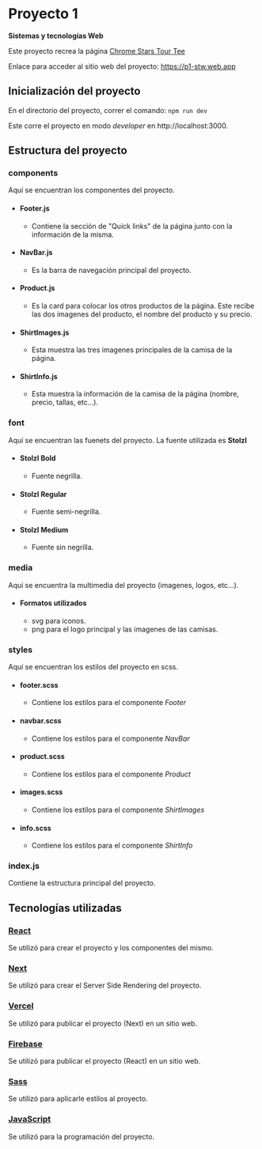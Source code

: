# Proyecto 1 
**Sistemas y tecnologías Web**

  Este proyecto recrea la página [Chrome Stars Tour Tee](https://usshop.marinaofficial.co.uk/products/chrome-stars-tour-tee?variant=40288876920915)

  Enlace para acceder al sitio web del proyecto: https://p1-stw.web.app


## Inicialización del proyecto

  En el directorio del proyecto, correr el comando:
  `npm run dev`

  Este corre el proyecto en modo *developer* en http://localhost:3000.


## Estructura del proyecto

  ### components
  Aquí se encuentran los componentes del proyecto.

  - #### Footer.js
    - Contiene la sección de "Quick links" de la página junto con la información de la misma.
   
  - #### NavBar.js
    - Es la barra de navegación principal del proyecto.
  
  - #### Product.js
    - Es la card para colocar los otros productos de la página. Este recibe las dos imagenes del producto, el nombre del producto y su precio.
  
  - #### ShirtImages.js
    - Esta muestra las tres imagenes principales de la camisa de la página.
  
  - #### ShirtInfo.js
    - Esta muestra la información de la camisa de la página (nombre, precio, tallas, etc...).

### font
Aquí se encuentran las fuenets del proyecto. La fuente utilizada es **Stolzl**

  - #### Stolzl Bold
    - Fuente negrilla.

  - #### Stolzl Regular
    - Fuente semi-negrilla.

  - #### Stolzl Medium
    - Fuente sin negrilla.  

### media
Aquí se encuentra la multimedia del proyecto (imagenes, logos, etc...).

  - #### Formatos utilizados
    - svg para iconos.
    - png para el logo principal y las imagenes de las camisas.

### styles
Aquí se encuentran los estilos del proyecto en scss.

  - #### footer.scss
    - Contiene los estilos para el componente *Footer*
   
  - #### navbar.scss
    - Contiene los estilos para el componente *NavBar*
  
  - #### product.scss
    - Contiene los estilos para el componente *Product*
  
  - #### images.scss
    - Contiene los estilos para el componente *ShirtImages*
  
  - #### info.scss
    - Contiene los estilos para el componente *ShirtInfo*

### index.js
Contiene la estructura principal del proyecto.


## Tecnologías utilizadas

  ### [React](https://es.react.dev)
  Se utilizó para crear el proyecto y los componentes del mismo.

  ### [Next](https://nextjs.org)
  Se utilizó para crear el Server Side Rendering del proyecto.

  ### [Vercel](https://vercel.com)
  Se utilizó para publicar el proyecto (Next) en un sitio web.

  ### [Firebase](https://firebase.google.com/?hl=es)
  Se utilizó para publicar el proyecto (React) en un sitio web.

  ### [Sass](https://sass-lang.com)
  Se utilizó para aplicarle estilos al proyecto.

  ### [JavaScript](https://www.javascript.com)
  Se utilizó para la programación del proyecto.
